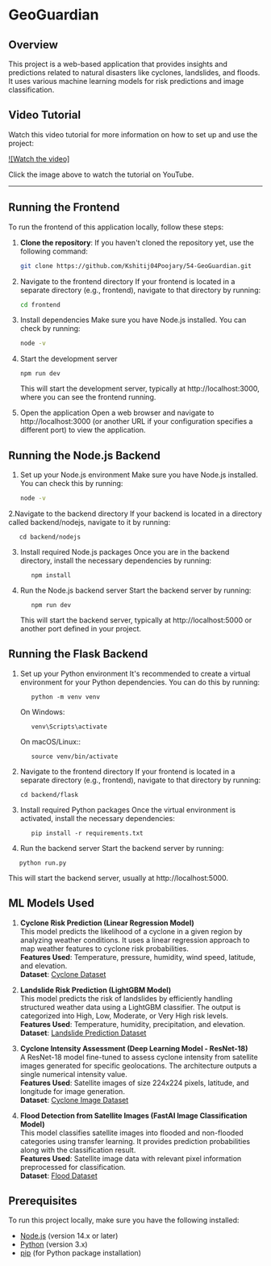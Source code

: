 # GeoGuardian

## Overview

This project is a web-based application that provides insights and predictions related to natural disasters like cyclones, landslides, and floods. It uses various machine learning models for risk predictions and image classification.

## Video Tutorial

Watch this video tutorial for more information on how to set up and use the project:

[![Watch the video]](https://youtu.be/qaT6v7VqzDE)

Click the image above to watch the tutorial on YouTube.

---



## Running the Frontend

To run the frontend of this application locally, follow these steps:

1. **Clone the repository**:
   If you haven't cloned the repository yet, use the following command:

   ```bash
   git clone https://github.com/Kshitij04Poojary/54-GeoGuardian.git

2. Navigate to the frontend directory
If your frontend is located in a separate directory (e.g., frontend), navigate to that directory by running:
   ```bash
   cd frontend
   ```
3. Install dependencies
Make sure you have Node.js installed. You can check by running:
   ```bash
   node -v
   ```
4. Start the development server
   ```
   npm run dev
   ```
   This will start the development server, typically at http://localhost:3000, where you can see the frontend running.

5. Open the application
   Open a web browser and navigate to http://localhost:3000 (or another URL if your configuration specifies a different port) to view the application.

## Running the Node.js Backend

1. Set up your Node.js environment
   Make sure you have Node.js installed. You can check this by running:
   ```bash
   node -v
   ```
2.Navigate to the backend directory
   If your backend is located in a directory called backend/nodejs, navigate to it by running:
   ```
      cd backend/nodejs
   ```
3. Install required Node.js packages
   Once you are in the backend directory, install the necessary dependencies by running:
   ```
      npm install
   ```

4. Run the Node.js backend server
   Start the backend server by running:
   ```
      npm run dev
   ```
   This will start the backend server, typically at http://localhost:5000 or another port defined in your project.


   
## Running the Flask Backend
1. Set up your Python environment
   It's recommended to create a virtual environment for your Python dependencies. You can do this by running:
   ```
      python -m venv venv
   ```
   On Windows:
   ```
      venv\Scripts\activate
   ```
   On macOS/Linux::
   ```
      source venv/bin/activate
   ```
2. Navigate to the frontend directory
   If your frontend is located in a separate directory (e.g., frontend), navigate to that directory by running:
      ```
      cd backend/flask
      ```
3. Install required Python packages
   Once the virtual environment is activated, install the necessary dependencies:
   ```
      pip install -r requirements.txt
   ```

4.  Run the backend server
   Start the backend server by running:
   ```
      python run.py
   ```
This will start the backend server, usually at http://localhost:5000.


## ML Models Used

1. **Cyclone Risk Prediction (Linear Regression Model)**  
   This model predicts the likelihood of a cyclone in a given region by analyzing weather conditions. It uses a linear regression approach to map weather features to cyclone risk probabilities.  
   **Features Used**: Temperature, pressure, humidity, wind speed, latitude, and elevation.  
   **Dataset**:  [Cyclone Dataset](https://www.kaggle.com/datasets/rajumavinmar/cyclone-dataset)

2. **Landslide Risk Prediction (LightGBM Model)**  
   This model predicts the risk of landslides by efficiently handling structured weather data using a LightGBM classifier. The output is categorized into High, Low, Moderate, or Very High risk levels.  
   **Features Used**: Temperature, humidity, precipitation, and elevation.  
   **Dataset**:  [Landslide Prediction Dataset](https://www.kaggle.com/datasets/sreeragunandha/landslide-prediction-dataset)

3. **Cyclone Intensity Assessment (Deep Learning Model - ResNet-18)**  
   A ResNet-18 model fine-tuned to assess cyclone intensity from satellite images generated for specific geolocations. The architecture outputs a single numerical intensity value.  
   **Features Used**: Satellite images of size 224x224 pixels, latitude, and longitude for image generation.  
   **Dataset**:  [Cyclone Image Dataset](https://www.kaggle.com/datasets/sshubam/insat3d-infrared-raw-cyclone-images-20132021)

4. **Flood Detection from Satellite Images (FastAI Image Classification Model)**  
   This model classifies satellite images into flooded and non-flooded categories using transfer learning. It provides prediction probabilities along with the classification result.  
   **Features Used**: Satellite image data with relevant pixel information preprocessed for classification.  
   **Dataset**:   [Flood Dataset](https://www.kaggle.com/datasets/rahultp97/louisiana-flood-2016)

## Prerequisites

To run this project locally, make sure you have the following installed:

- [Node.js](https://nodejs.org/) (version 14.x or later)
- [Python](https://www.python.org/) (version 3.x)
- [pip](https://pip.pypa.io/en/stable/) (for Python package installation)

